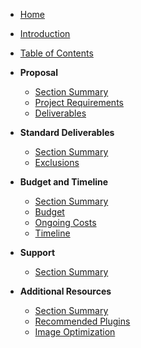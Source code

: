 - [Home](/)
- [Introduction](slides/01-introduction.md)
- [Table of Contents](slides/02-table-of-contents.md)

- **Proposal**
  - [Section Summary](slides/02-proposal-summary.md)
  - [Project Requirements](slides/02-project-requirements.md)
  - [Deliverables](slides/03-deliverables.md)

- **Standard Deliverables**
  - [Section Summary](slides/06-standard-deliverables-summary.md)
  - [Exclusions](slides/05-exclusions.md)

- **Budget and Timeline**
  - [Section Summary](slides/07-budget-timeline-summary.md)
  - [Budget](slides/07-budget.md)
  - [Ongoing Costs](slides/04-ongoing-costs.md)
  - [Timeline](slides/07-timeline.md)

- **Support**
  - [Section Summary](slides/08-support-summary.md)

- **Additional Resources**
  - [Section Summary](slides/08-additional-resources-summary.md)
  - [Recommended Plugins](slides/06-recommended-plugins.md)
  - [Image Optimization](slides/07-image-optimization.md)
